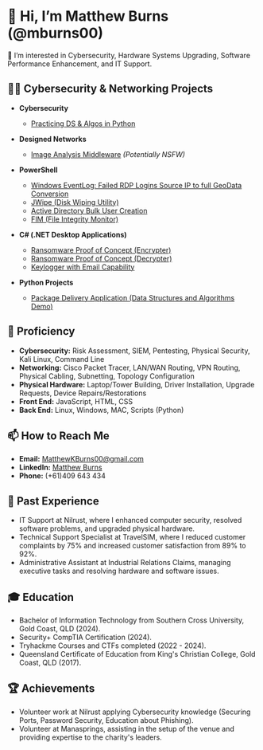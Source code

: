 # 👋 Hi, I’m Matthew Burns (@mburns00)

👀 I’m interested in Cybersecurity, Hardware Systems Upgrading, Software Performance Enhancement, and IT Support.

## 👨‍💻 Cybersecurity & Networking Projects

- **Cybersecurity**
  - [Practicing DS & Algos in Python](https://github.com/)
  
- **Designed Networks**
  - [Image Analysis Middleware](https://github.com/) _(Potentially NSFW)_
  
- **PowerShell**
  - [Windows EventLog: Failed RDP Logins Source IP to full GeoData Conversion](https://github.com/)
  - [JWipe (Disk Wiping Utility)](https://github.com/)
  - [Active Directory Bulk User Creation](https://github.com/)
  - [FIM (File Integrity Monitor)](https://github.com/)
  
- **C# (.NET Desktop Applications)**
  - [Ransomware Proof of Concept (Encrypter)](https://github.com/)
  - [Ransomware Proof of Concept (Decrypter)](https://github.com/)
  - [Keylogger with Email Capability](https://github.com/)
  
- **Python Projects**
  - [Package Delivery Application (Data Structures and Algorithms Demo)](https://github.com/)

## 🌱 Proficiency

- **Cybersecurity:** Risk Assessment, SIEM, Pentesting, Physical Security, Kali Linux, Command Line
- **Networking:** Cisco Packet Tracer, LAN/WAN Routing, VPN Routing, Physical Cabling, Subnetting, Topology Configuration
- **Physical Hardware:** Laptop/Tower Building, Driver Installation, Upgrade Requests, Device Repairs/Restorations
- **Front End:** JavaScript, HTML, CSS
- **Back End:** Linux, Windows, MAC, Scripts (Python)

## 📫 How to Reach Me

- **Email:** [MatthewKBurns00@gmail.com](mailto:MatthewKBurns00@gmail.com)
- **LinkedIn:** [Matthew Burns](https://linkedin.com/in/matthew-burns-492541253)
- **Phone:** (+61)409 643 434

## 🏢 Past Experience

- IT Support at Nilrust, where I enhanced computer security, resolved software problems, and upgraded physical hardware.
- Technical Support Specialist at TravelSIM, where I reduced customer complaints by 75% and increased customer satisfaction from 89% to 92%.
- Administrative Assistant at Industrial Relations Claims, managing executive tasks and resolving hardware and software issues.

## 🎓 Education

- Bachelor of Information Technology from Southern Cross University, Gold Coast, QLD (2024).
- Security+ CompTIA Certification (2024).
- Tryhackme Courses and CTFs completed (2022 - 2024).
- Queensland Certificate of Education from King's Christian College, Gold Coast, QLD (2017).

## 🏆 Achievements

- Volunteer work at Nilrust applying Cybersecurity knowledge (Securing Ports, Password Security, Education about Phishing).
- Volunteer at Manasprings, assisting in the setup of the venue and providing expertise to the charity's leaders.
